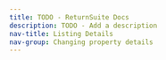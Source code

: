 ```yaml
---
title: TODO - ReturnSuite Docs
description: TODO - Add a description
nav-title: Listing Details
nav-group: Changing property details
---
```

